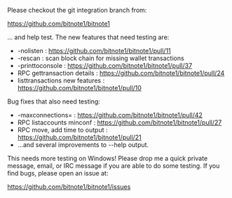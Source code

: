 Please checkout the git integration branch from:

https://github.com/bitnote1/bitnote1

... and help test.  The new features that need testing are:

* -nolisten : https://github.com/bitnote1/bitnote1/pull/11
* -rescan : scan block chain for missing wallet transactions
* -printtoconsole : https://github.com/bitnote1/bitnote1/pull/37
* RPC gettransaction details : https://github.com/bitnote1/bitnote1/pull/24
* listtransactions new features : https://github.com/bitnote1/bitnote1/pull/10

Bug fixes that also need testing:

* -maxconnections= : https://github.com/bitnote1/bitnote1/pull/42
* RPC listaccounts minconf : https://github.com/bitnote1/bitnote1/pull/27
* RPC move, add time to output : https://github.com/bitnote1/bitnote1/pull/21
* ...and several improvements to --help output.

This needs more testing on Windows!  Please drop me a quick private message, email, or IRC message if you are able to do some testing.  If you find bugs, please open an issue at:

https://github.com/bitnote1/bitnote1/issues
